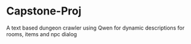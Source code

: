 # Capstone-Proj

A text based dungeon crawler using Qwen for dynamic descriptions for rooms, items and npc dialog